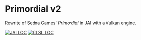 # Primordial v2

Rewrite of Sedna Games' _Primordial_ in JAI with a Vulkan engine.

[![JAI LOC](https://tokei.rs/b1/github/SentientCoffee/Primordial-v2?label=Jai%20LOC&category=code&type=jai&showLanguage=true&style=flat-square)](https://github.com/SentientCoffee/Primordial-v2)
[![GLSL LOC](https://tokei.rs/b1/github/SentientCoffee/Primordial-v2?label=GLSL%20LOC&category=code&type=glsl&showLanguage=true&style=flat-square)](https://github.com/SentientCoffee/Primordial-v2)
